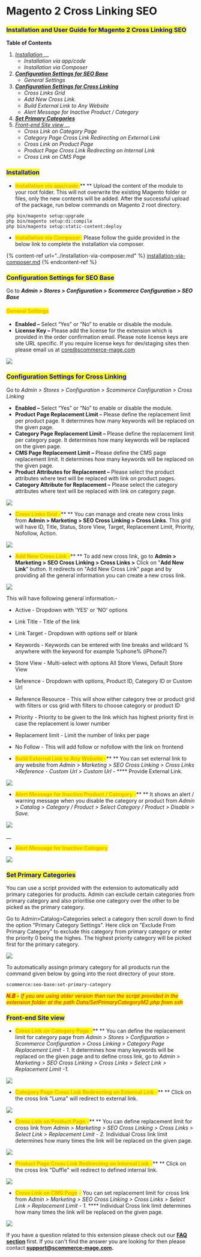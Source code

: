 # Magento 2 Cross Linking SEO

### <mark style="color:blue;">Installation and User Guide for Magento 2 Cross Linking SEO</mark>&#x20;

**Table of Contents**

1. [_Installation_ ](magento-2-cross-linking-seo.md#\_toc\_250004)__
   * _Installation via app/code_
   * _Installation via Composer_
2. __[_Configuration Settings for SEO Base_ ](magento-2-cross-linking-seo.md#\_toc\_250003)__
   * _General Settings_&#x20;
3. __[_Configuration Settings for Cross Linking_ ](magento-2-cross-linking-seo.md#\_toc\_250001)__
   * _Cross Links Grid_&#x20;
   * _Add New Cross Link._&#x20;
   * _Build External Link to Any Website_&#x20;
   * _Alert Message for Inactive Product / Category_&#x20;
4. __[_Set Primary Categories_](magento-2-cross-linking-seo.md#set-primary-categories)__
5. [_Front-end Site view_ ](magento-2-cross-linking-seo.md#\_toc\_250000)__
   * _Cross Link on Category Page_&#x20;
   * _Category Page Cross Link Redirecting on External Link_&#x20;
   * _Cross Link on Product Page_&#x20;
   * _Product Page Cross Link Redirecting on Internal Link_&#x20;
   * _Cross Link on CMS Page_&#x20;

### <mark style="color:blue;">Installation</mark> <a href="#_toc_250004" id="_toc_250004"></a>

* <mark style="color:orange;">**Installation via app/code:**</mark>** ** Upload the content of the module to your root folder. This will not overwrite the existing Magento folder or files, only the new contents will be added. After the successful upload of the package, run below commands on Magento 2 root directory.

```
php bin/magento setup:upgrade
php bin/magento setup:di:compile
php bin/magento setup:static-content:deploy
```

* <mark style="color:orange;">**Installation via Composer:**</mark> Please follow the guide provided in the below link to complete the installation via composer.

{% content-ref url="../installation-via-composer.md" %}
[installation-via-composer.md](../installation-via-composer.md)
{% endcontent-ref %}

### <mark style="color:blue;">Configuration Settings for SEO Base</mark> <a href="#_toc_250003" id="_toc_250003"></a>

Go to _**Admin > Stores > Configuration > Scommerce Configuration > SEO Base**_

#### <mark style="color:orange;">General Settings</mark> <a href="#_toc_250002" id="_toc_250002"></a>

* **Enabled –** Select “Yes” or “No” to enable or disable the module.
* **License Key –** Please add the license for the extension which is provided in the order confirmation email. Please note license keys are site URL specific. If you require license keys for dev/staging sites then please email us at [core@scommerce-mage.com](mailto:core@scommerce-mage.com)

![](../../.gitbook/assets/config\_seo.png)

### <mark style="color:blue;">Configuration Settings for Cross Linking</mark> <a href="#_toc_250001" id="_toc_250001"></a>

Go to _Admin > Stores > Configuration > Scommerce Configuration > Cross Linking_

* **Enabled –** Select “Yes” or “No” to enable or disable the module.
* **Product Page Replacement Limit –** Please define the replacement limit per product page. It determines how many keywords will be replaced on the given page.
* **Category Page Replacement Limit –** Please define the replacement limit per category page. It determines how many keywords will be replaced on the given page.
* **CMS Page Replacement Limit –** Please define the CMS page replacement limit. It determines how many keywords will be replaced on the given page.
* **Product Attributes for Replacement –** Please select the product attributes where text will be replaced with link on product pages.
* **Category Attribute for Replacement –** Please select the category attributes where text will be replaced with link on category page.

![](../../.gitbook/assets/general\_crosslinking.png)

* <mark style="color:orange;">**Cross Links Grid -**</mark>** ** You can manage and create new cross links from **Admin > Marketing > SEO Cross Linking > Cross Links**. This grid will have ID, Title, Status, Store View, Target, Replacement Limit, Priority, Nofollow, Action.

![](../../.gitbook/assets/crosslinks\_grid.png)

* <mark style="color:orange;">**Add New Cross Link -**</mark>** ** To add new cross link, go to **Admin > Marketing > SEO Cross Linking > Cross Links >** Click on "**Add New Link**" button. It redirects on "Add New Cross Link" page and by providing all the general information you can create a new cross link.

![](../../.gitbook/assets/addnewcrosslink.png)

This will have following general information:-

* Active - Dropdown with 'YES' or 'NO' options
* Link Title - Title of the link
* Link Target - Dropdown with options self or blank
* Keywords - Keywords can be entered with line breaks and wildcard % anywhere with the keyword for example %phone% (iPhone7)
* Store View - Multi-select with options All Store Views, Default Store View
* Reference - Dropdown with options, Product ID, Category ID or Custom Url
* Reference Resource - This will show either category tree or product grid with filters or css grid with filters to choose category or product ID
* Priority - Priority to be given to the link which has highest priority first in case the replacement is lower number
* Replacement limit - Limit the number of links per page
* No Follow - This will add follow or nofollow with the link on frontend



* <mark style="color:orange;">**Build External Link to Any Website -**</mark>** ** You can set external link to any website from _Admin > Marketing > SEO Cross Linking > Cross Links >Reference - Custom Url > Custom Url_ - **** Provide External Link.

![](<../../.gitbook/assets/5 (63)>)

* <mark style="color:orange;">**Alert Message for Inactive Product / Category -**</mark>** ** It shows an alert / warning message when you disable the category or product from _Admin > Catalog > Category / Product > Select Category / Product > Disable > Save._

![](../../.gitbook/assets/alertinactivecategory.jpg)

__

* <mark style="color:orange;">**Alert Message for Inactive Category**</mark>

![](../../.gitbook/assets/alertinactive.jpg)

### <mark style="color:blue;">Set Primary Categories</mark>

You can use a script provided with the extension to automatically add primary categories for products. Admin can exclude certain categories from primary category and also prioritise one category over the other to be picked as the primary category.

Go to Admin>Catalog>Categories select a category then scroll down to find the option "Primary Category Settings". Here click on "Exclude From Primary Category" to exclude this category from primary category or enter the priority 0 being the highes. The highest priority category will be picked first for the primary category.

![](<../../.gitbook/assets/1 (3).png>)

To automatically assingn primary category for all products run the command given below by going into the root directory of your store.

```
scommerce:seo-base:set-primary-category
```

_<mark style="color:red;">**N.B -**</mark>_ _<mark style="color:red;">If you are using older version then run the script provided in the extension folder at the path Data/SetPrimaryCategoryM2.php from ssh</mark>_

### <mark style="color:blue;">Front-end Site view</mark> <a href="#_toc_250000" id="_toc_250000"></a>

* <mark style="color:orange;">**Cross Link on Category Page -**</mark>** ** You can define the replacement limit for category page from _Admin > Stores > Configuration > Scommerce Configuration > Cross Linking > Category Page Replacement Limit - 1_. It determines how many keywords will be replaced on the given page and to define cross link, go to _Admin > Marketing > SEO Cross Linking > Cross Links > Select Link > Replacement Limit -1._

![](../../.gitbook/assets/crosslinkoncategory.jpg)

* <mark style="color:orange;">**Category Page Cross Link Redirecting on External Link -**</mark>** ** Click on the cross link "Luma" will redirect to external link.

![](../../.gitbook/assets/categorypagecrosslink.jpg)

* <mark style="color:orange;">**Cross Link on Product Page -**</mark>** ** You can define replacement limit for cross link from _Admin > Marketing > SEO Cross Linking > Cross Links > Select Link > Replacement Limit - 2._ Individual Cross link limit determines how many times the link will be replaced on the given page.

![](../../.gitbook/assets/crosslinkonproduct.jpg)



* <mark style="color:orange;">**Product Page Cross Link Redirecting on Internal Link -**</mark>** ** Click on the cross link "Duffle" will redirect to defined internal link.

![](../../.gitbook/assets/productpagecrosslink.jpg)

* <mark style="color:orange;">**Cross Link on CMS Page**</mark> <mark style="color:orange;"></mark><mark style="color:orange;">-</mark> You can set replacement limit for cross link from _Admin > Marketing > SEO Cross Linking > Cross Links > Select Link > Replacement Limit - 1._ **** Individual Cross link limit determines how many times the link will be replaced on the given page.

![](../../.gitbook/assets/crosslinkoncms.jpg)

If you have a question related to this extension please check out our [**FAQ section**](https://www.scommerce-mage.com/magento-2-cross-linking-seo.html#faq) first. If you can't find the answer you are looking for then please contact [**support@scommerce-mage.com**](mailto:core@scommerce-mage.com)**.**

